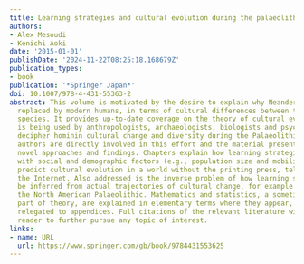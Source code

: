 ```yaml
---
title: Learning strategies and cultural evolution during the palaeolithic
authors:
- Alex Mesoudi
- Kenichi Aoki
date: '2015-01-01'
publishDate: '2024-11-22T08:25:18.168679Z'
publication_types:
- book
publication: '*Springer Japan*'
doi: 10.1007/978-4-431-55363-2
abstract: This volume is motivated by the desire to explain why Neanderthals were
  replaced by modern humans, in terms of cultural differences between the two (sub-)
  species. It provides up-to-date coverage on the theory of cultural evolution as
  is being used by anthropologists, archaeologists, biologists and psychologists to
  decipher hominin cultural change and diversity during the Palaeolithic. The contributing
  authors are directly involved in this effort and the material presented includes
  novel approaches and findings. Chapters explain how learning strategies in combination
  with social and demographic factors (e.g., population size and mobility patterns)
  predict cultural evolution in a world without the printing press, television or
  the Internet. Also addressed is the inverse problem of how learning strategies may
  be inferred from actual trajectories of cultural change, for example as seen in
  the North American Palaeolithic. Mathematics and statistics, a sometimes necessary
  part of theory, are explained in elementary terms where they appear, with details
  relegated to appendices. Full citations of the relevant literature will help the
  reader to further pursue any topic of interest.
links:
- name: URL
  url: https://www.springer.com/gb/book/9784431553625
---
```

